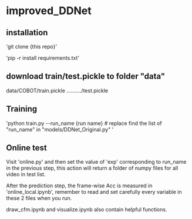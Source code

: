 # improved_DDNet

## installation

'git clone {this repo}'

'pip -r install requirements.txt'

## download train/test.pickle to folder "data"
data/COBOT/train.pickle
........../test.pickle

## Training
'python train.py  --run_name {run name} # replace find the list of "run_name" in "models/DDNet_Original.py" '

## Online test
Visit 'online.py' and then set the value of 'exp' corresponding to run_name in the previous step, this action will return a folder of numpy files for all video in test list.

After the prediction step, the frame-wise Acc is measured in 'online_local.ipynb', remember to read and set carefully every variable in these 2 files when you run.

draw_cfm.ipynb and visualize.ipynb also contain helpful functions.






